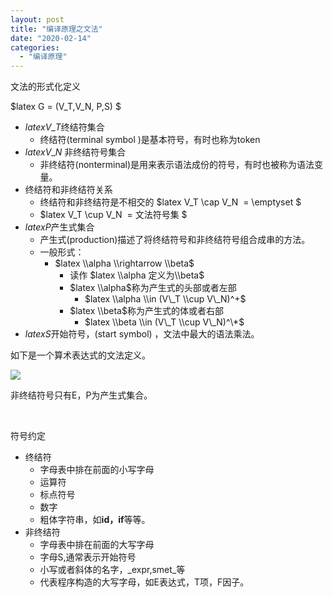 ```yaml
---
layout: post
title: "编译原理之文法"
date: "2020-02-14"
categories: 
  - "编译原理"
---
```


文法的形式化定义

$latex G = (V\_T,V\_N, P,S) $

- $latex V\_T$终结符集合
    - 终结符(terminal symbol )是基本符号，有时也称为token
- $latex V\_N$ 非终结符号集合
    - 非终结符(nonterminal)是用来表示语法成份的符号，有时也被称为语法变量。
- 终结符和非终结符关系
    - 终结符和非终结符是不相交的 $latex V\_T \\cap V\_N  = \\emptyset $
    - $latex V\_T \\cup V\_N  = 文法符号集 $
- $latex P$产生式集合
    - 产生式(production)描述了将终结符号和非终结符号组合成串的方法。
    - 一般形式：
        - $latex \\alpha \\rightarrow \\beta$
            - 读作 $latex \\alpha 定义为\\beta$
            - $latex \\alpha$称为产生式的头部或者左部
                - $latex \\alpha \\in (V\_T \\cup V\_N)^+$
            - $latex \\beta$称为产生式的体或者右部
                - $latex \\beta \\in (V\_T \\cup V\_N)^\*$
- $latex S$开始符号，(start symbol) ，文法中最大的语法乘法。

如下是一个算术表达式的文法定义。

[![](/assets/image/default/M@L7MJ3LH2HJQGF41H.png)](http://127.0.0.1/?attachment_id=3004)

非终结符号只有E，P为产生式集合。

 

符号约定

- 终结符
    - 字母表中排在前面的小写字母
    - 运算符
    - 标点符号
    - 数字
    - 粗体字符串，如**id，if**等等。
- 非终结符
    - 字母表中排在前面的大写字母
    - 字母S,通常表示开始符号
    - 小写或者斜体的名字，_expr,smet_等
    - 代表程序构造的大写字母，如E表达式，T项，F因子。
